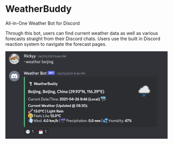 # WeatherBuddy
All-in-One Weather Bot for Discord

Through this bot, users can find current weather data as well as various forecasts straight from their Discord chats. Users use the built in Discord reaction system to navigate the forecast pages. 

![alt-text](interface1.png)
